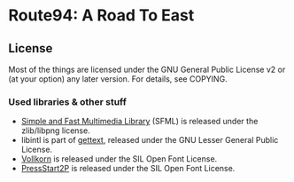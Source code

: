 Route94: A Road To East
=======

## License
Most of the things are licensed under the GNU General Public License v2 or (at your option) any later version.
For details, see COPYING.

### Used libraries & other stuff
 * [Simple and Fast Multimedia Library](http://www.sfml-dev.org/) (SFML) is released under the zlib/libpng license.
 * libintl is part of [gettext](https://www.gnu.org/software/gettext/), released under the GNU Lesser General Public License.
 * [Vollkorn](http://friedrichalthausen.de/?page_id=411) is released under the SIL Open Font License.
 * [PressStart2P](http://www.zone38.net/font/) is released under the SIL Open Font License.
